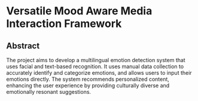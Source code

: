# Versatile Mood Aware Media Interaction Framework

## Abstract

The project aims to develop a multilingual emotion detection system that uses facial and text-based recognition. It uses manual data collection to accurately identify and categorize emotions, and allows users to input their emotions directly. The system recommends personalized content, enhancing the user experience by providing culturally diverse and emotionally resonant suggestions.
